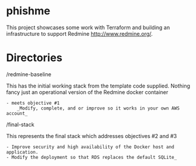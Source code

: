 # phishme

This project showcases some work with Terraform and building an infrastructure to support Redmine http://www.redmine.org/. 

# Directories

/redmine-baseline  

This has the initial working stack from the template code supplied.  Nothing fancy just an operational version of the Redmine docker container
    
    - meets objective #1
        _Modify, complete, and or improve so it works in your own AWS account_

/final-stack

This represents the final stack which addresses objectives #2 and #3

    - Improve security and high availability of the Docker host and application. 
    - Modify the deployment so that RDS replaces the default SQLite_